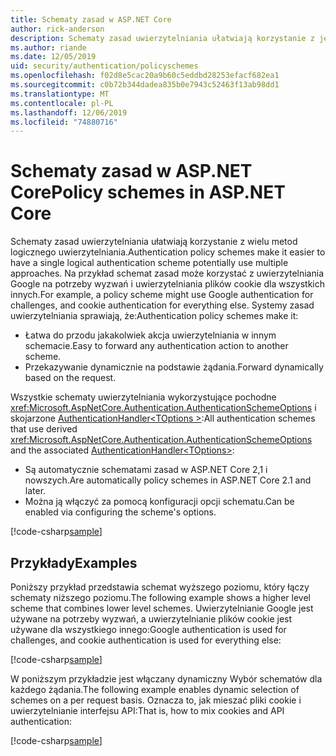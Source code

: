 ```yaml
---
title: Schematy zasad w ASP.NET Core
author: rick-anderson
description: Schematy zasad uwierzytelniania ułatwiają korzystanie z jednego schematu uwierzytelniania logicznego
ms.author: riande
ms.date: 12/05/2019
uid: security/authentication/policyschemes
ms.openlocfilehash: f02d8e5cac20a9b60c5eddbd28253efacf682ea1
ms.sourcegitcommit: c0b72b344dadea835b0e7943c52463f13ab98dd1
ms.translationtype: MT
ms.contentlocale: pl-PL
ms.lasthandoff: 12/06/2019
ms.locfileid: "74880716"
---
```

# <a name="policy-schemes-in-aspnet-core"></a><span data-ttu-id="7cbcb-103">Schematy zasad w ASP.NET Core</span><span class="sxs-lookup"><span data-stu-id="7cbcb-103">Policy schemes in ASP.NET Core</span></span>

<span data-ttu-id="7cbcb-104">Schematy zasad uwierzytelniania ułatwiają korzystanie z wielu metod logicznego uwierzytelniania.</span><span class="sxs-lookup"><span data-stu-id="7cbcb-104">Authentication policy schemes make it easier to have a single logical authentication scheme potentially use multiple approaches.</span></span> <span data-ttu-id="7cbcb-105">Na przykład schemat zasad może korzystać z uwierzytelniania Google na potrzeby wyzwań i uwierzytelniania plików cookie dla wszystkich innych.</span><span class="sxs-lookup"><span data-stu-id="7cbcb-105">For example, a policy scheme might use Google authentication for challenges, and cookie authentication for everything else.</span></span> <span data-ttu-id="7cbcb-106">Systemy zasad uwierzytelniania sprawiają, że:</span><span class="sxs-lookup"><span data-stu-id="7cbcb-106">Authentication policy schemes make it:</span></span>

* <span data-ttu-id="7cbcb-107">Łatwa do przodu jakakolwiek akcja uwierzytelniania w innym schemacie.</span><span class="sxs-lookup"><span data-stu-id="7cbcb-107">Easy to forward any authentication action to another scheme.</span></span>
* <span data-ttu-id="7cbcb-108">Przekazywanie dynamicznie na podstawie żądania.</span><span class="sxs-lookup"><span data-stu-id="7cbcb-108">Forward dynamically based on the request.</span></span>

<span data-ttu-id="7cbcb-109">Wszystkie schematy uwierzytelniania wykorzystujące pochodne <xref:Microsoft.AspNetCore.Authentication.AuthenticationSchemeOptions> i skojarzone [AuthenticationHandler\<TOptions >](/dotnet/api/microsoft.aspnetcore.authentication.authenticationhandler-1):</span><span class="sxs-lookup"><span data-stu-id="7cbcb-109">All authentication schemes that use derived <xref:Microsoft.AspNetCore.Authentication.AuthenticationSchemeOptions> and the associated [AuthenticationHandler\<TOptions>](/dotnet/api/microsoft.aspnetcore.authentication.authenticationhandler-1):</span></span>

* <span data-ttu-id="7cbcb-110">Są automatycznie schematami zasad w ASP.NET Core 2,1 i nowszych.</span><span class="sxs-lookup"><span data-stu-id="7cbcb-110">Are automatically policy schemes in ASP.NET Core 2.1 and later.</span></span>
* <span data-ttu-id="7cbcb-111">Można ją włączyć za pomocą konfiguracji opcji schematu.</span><span class="sxs-lookup"><span data-stu-id="7cbcb-111">Can be enabled via configuring the scheme's options.</span></span>

[!code-csharp[sample](policyschemes/samples/AuthenticationSchemeOptions.cs?name=snippet)]

## <a name="examples"></a><span data-ttu-id="7cbcb-112">Przykłady</span><span class="sxs-lookup"><span data-stu-id="7cbcb-112">Examples</span></span>

<span data-ttu-id="7cbcb-113">Poniższy przykład przedstawia schemat wyższego poziomu, który łączy schematy niższego poziomu.</span><span class="sxs-lookup"><span data-stu-id="7cbcb-113">The following example shows a higher level scheme that combines lower level schemes.</span></span> <span data-ttu-id="7cbcb-114">Uwierzytelnianie Google jest używane na potrzeby wyzwań, a uwierzytelnianie plików cookie jest używane dla wszystkiego innego:</span><span class="sxs-lookup"><span data-stu-id="7cbcb-114">Google authentication is used for challenges, and cookie authentication is used for everything else:</span></span>

[!code-csharp[sample](policyschemes/samples/Startup.cs?name=snippet1)]

<span data-ttu-id="7cbcb-115">W poniższym przykładzie jest włączany dynamiczny Wybór schematów dla każdego żądania.</span><span class="sxs-lookup"><span data-stu-id="7cbcb-115">The following example enables dynamic selection of schemes on a per request basis.</span></span> <span data-ttu-id="7cbcb-116">Oznacza to, jak mieszać pliki cookie i uwierzytelnianie interfejsu API:</span><span class="sxs-lookup"><span data-stu-id="7cbcb-116">That is, how to mix cookies and API authentication:</span></span>

 <!-- REVIEW, missing If set in public Func<HttpContext, string> ForwardDefaultSelector -->

[!code-csharp[sample](policyschemes/samples/Startup.cs?name=snippet2)]
